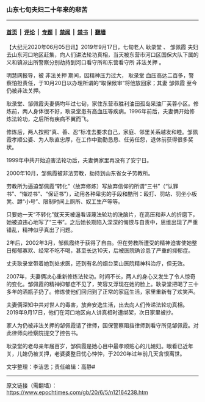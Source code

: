 ### 山东七旬夫妇二十年来的悲苦

---

#### [首页](../../../..?n12164238) &nbsp;|&nbsp; [评论](../../../../../epoch-comment?n12164238) &nbsp;|&nbsp; [专题](../../../../../epoch-special?n12164238) &nbsp;|&nbsp; [禁闻](../../../../../epoch-news?n12164238) &nbsp;|&nbsp; [禁书](../../../../../books?n12164238) &nbsp;|&nbsp; [翻墙](https://github.com/gfw-breaker/nogfw/blob/master/README.md?n12164238)


<div class="post_content" id="artbody" itemprop="articleBody">
 <!-- article content begin -->
 <p>
  【大纪元2020年06月05日讯】2019年9月17日，七旬老人
  <ok href="https://www.epochtimes.com/gb/tag/%E8%80%BF%E5%BD%95%E5%A0%82.html">
   耿录堂
  </ok>
  、
  <ok href="https://www.epochtimes.com/gb/tag/%E9%82%B9%E4%BD%A9%E9%9C%9E.html">
   邹佩霞
  </ok>
  夫妇去山东河口地区赶集，向人们讲法轮功真相，当天被东营市河口区国保大队下属的义和镇派出所警察分别劫持到河口看守所和东营看守所
  <ok href="https://www.epochtimes.com/gb/tag/%E9%9D%9E%E6%B3%95%E5%85%B3%E6%8A%BC.html">
   非法关押
  </ok>
  。
 </p>
 <p>
  明慧网报导，被
  <ok href="https://www.epochtimes.com/gb/tag/%E9%9D%9E%E6%B3%95%E5%85%B3%E6%8A%BC.html">
   非法关押
  </ok>
  期间，因精神压力过大，
  <ok href="https://www.epochtimes.com/gb/tag/%E8%80%BF%E5%BD%95%E5%A0%82.html">
   耿录堂
  </ok>
  血压高达二百多，警察怕担责任，于10月20日以办理所谓的“取保候审”将他放回家；其妻
  <ok href="https://www.epochtimes.com/gb/tag/%E9%82%B9%E4%BD%A9%E9%9C%9E.html">
   邹佩霞
  </ok>
  至今仍被非法关押。
 </p>
 <p>
  耿录堂、邹佩霞夫妻俩均年过七旬，家住东营市胜利油田孤岛采油厂芙蓉小区。修炼前，两人身体很不好，耿录堂患有高血压等疾病。1996年前后，夫妻俩开始修炼法轮功，之后所有疾病不翼而飞。
 </p>
 <p>
  修炼后，两人按照“真、善、忍”标准去要求自己，家庭、邻里关系越发和睦。邹佩霞孝顺公婆、为人耿直忠厚，在工作中勤勤恳恳、任劳任怨，退休前获得很多奖状。
 </p>
 <p>
  1999年中共开始迫害法轮功后，夫妻俩家里再没有了安宁日。
 </p>
 <p>
  2000年10月，邹佩霞被非法劳教，劫持到山东省女子劳教所。
 </p>
 <p>
  劳教所为逼迫邹佩霞“转化”（放弃修炼）写放弃信仰的所谓“三书”（“认罪书”、“悔过书”、“保证书”），动用各种卑劣的手段和酷刑：殴打、罚站、罚坐小板凳、蹲“小号”、限制时间上厕所、奴工生产等等。
 </p>
 <p>
  只要她一天“不转化”就天天被逼看诬蔑法轮功的洗脑片，在高压和非人的折磨下，她被迫违心地写了“三书”。之后她长期陷入深深的悔恨与自责中，思维出现了严重错乱，精神似乎真出了问题。
 </p>
 <p>
  2年后，2002年3月，邹佩霞终于获得了自由。但在劳教所遭受的精神迫害使她整日郁郁寡欢、经常不吃不喝，甚至长达10天，后被医院确诊患了严重的抑郁症。
 </p>
 <p>
  丈夫耿录堂带着她到处求医，还到有名的烟台莱山医院精神科治疗，但无效。
 </p>
 <p>
  2007年，夫妻俩决心重新修炼法轮功。时间不长，两人的身心又发生了令人惊奇的变化。邹佩霞的精神抑郁症不见了，笑容又浮现在她的脸上。耿录堂把喝了三十多年的酒瓶子扔了。修炼使他们回归到了正常的家庭生活，家里重新有了欢笑声。
 </p>
 <p>
  夫妻俩深知中共对世人的毒害，放弃安逸生活，出去向人们传递法轮功真相。2019年9月17日，他们在河口地区向人讲真相时遭绑架，次日家里被抄。
 </p>
 <p>
  家人为仍被非法关押的邹佩霞请了律师，国保警察阻挡律师到看守所见邹佩霞。对此律师向检察院提交了控告书。
 </p>
 <p>
  耿录堂的老母亲年届百岁，邹佩霞是她心目中最孝顺贴心的儿媳妇。眼看已近年关，儿媳仍被关押，老婆婆整日忧心忡忡，于2020年过年前几天含恨离世。
 </p>
 <p>
  文字整理：李洁思；责任编辑：高静#
 </p>
 <!-- article content end -->
 <div id="below_article_ad">
 </div>
</div>


---

原文链接（需翻墙）：https://www.epochtimes.com/gb/20/6/5/n12164238.htm
